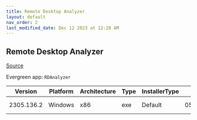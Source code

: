 ```yaml
---
title: Remote Desktop Analyzer
layout: default
nav_order: 2
last_modified_date: Dec 12 2023 at 12:28 AM
---
```


## Remote Desktop Analyzer

[Source](https://rdanalyzer.com/)

Evergreen app: `RDAnalyzer`

| Version    | Platform | Architecture | Type | InstallerType | Date       | Size    | URI                                                                                                                                                                                          |
| ---------- | -------- | ------------ | ---- | ------------- | ---------- | ------- | -------------------------------------------------------------------------------------------------------------------------------------------------------------------------------------------- |
| 2305.136.2 | Windows  | x86          | exe  | Default       | 05/14/2021 | 2866656 | [https://github.com/RDAnalyzer/release/releases/download/2305.136.2/RemoteDisplayAnalyzer.exe](https://github.com/RDAnalyzer/release/releases/download/2305.136.2/RemoteDisplayAnalyzer.exe) |
